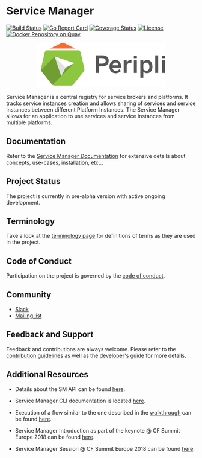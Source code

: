 # Service Manager 


[![Build Status](https://github.com/Peripli/service-manager/workflows/Go/badge.svg)](https://github.com/Peripli/service-manager/actions)
[![Go Report Card](https://goreportcard.com/badge/github.com/Peripli/service-manager)](https://goreportcard.com/report/github.com/Peripli/service-manager)
[![Coverage Status](https://coveralls.io/repos/github/Peripli/service-manager/badge.svg)](https://coveralls.io/github/Peripli/service-manager)
[![License](https://img.shields.io/badge/License-Apache%202.0-blue.svg)](https://github.com/Peripli/service-manager/blob/master/LICENSE)
[![Docker Repository on Quay](https://quay.io/repository/service-manager/core/status "Docker Repository on Quay")](https://quay.io/repository/service-manager/core)

<p align="center">
<img src="docs/logos/small-sm-logo-with-text-black.png">
</p>

Service Manager is a central registry for service brokers and platforms. It tracks service instances creation and allows sharing of services and service instances between different Platform Instances.
The Service Manager allows for an application to use services and service instances from multiple platforms.

## Documentation

Refer to the [Service Manager Documentation](./docs) for extensive details about concepts, use-cases, installation, etc...

## Project Status

The project is currently in pre-alpha version with active ongoing development.

## Terminology

Take a look at the [terminology page](./docs/concepts/glossary.md) for definitions of terms as they are used in the project.

## Code of Conduct

Participation on the project is governed by the [code of conduct](CODE_OF_CONDUCT.md).

## Community

* [Slack](https://openservicebrokerapi.slack.com/messages/C99PBB6ER)
* [Mailing list](https://groups.google.com/forum/#!forum/service-manager-wg)

## Feedback and Support

Feedback and contributions are always welcome. Please refer to the [contribution guidelines](./docs/development/contrib-process.md) as well as the [developer's guide](./docs/development) for more details.

## Additional Resources

* Details about the SM API can be found [here](https://github.com/Peripli/specification/blob/master/api.md).

* Service Manager CLI documentation is located [here](https://github.com/Peripli/service-manager-cli/tree/master/docs).

* Execution of a flow similar to the one described in the [walkthrough](./docs/usage/walkthrough.md) can be found [here](https://www.youtube.com/watch?v=FG2bIv34P10).

* Service Manager Introduction as part of the keynote @ CF Summit Europe 2018 can be found [here](https://www.youtube.com/watch?v=LMwo_zgfYjU).

* Service Manager Session @ CF Summit Europe 2018 can be found [here](https://www.youtube.com/watch?v=SGfwVPx-kmE).

